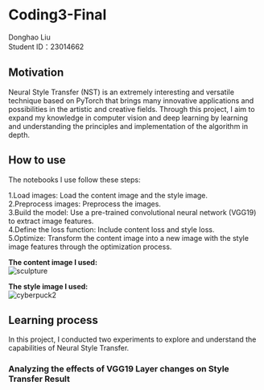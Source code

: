 # Coding3-Final
Donghao Liu  
Student ID：23014662
## Motivation
Neural Style Transfer (NST) is an extremely interesting and versatile technique based on PyTorch that brings many innovative applications and possibilities in the artistic and creative fields. Through this project, I aim to expand my knowledge in computer vision and deep learning by learning and understanding the principles and implementation of the algorithm in depth.  
## How to use
The notebooks I use follow these steps:  
  
1.Load images: Load the content image and the style image.  
2.Preprocess images: Preprocess the images.  
3.Build the model: Use a pre-trained convolutional neural network (VGG19) to extract image features.  
4.Define the loss function: Include content loss and style loss.  
5.Optimize: Transform the content image into a new image with the style image features through the optimization process.  
  
**The content image I used:**  
![sculpture](https://github.com/Morlynn/Coding3-Final/assets/163441891/ee22d71c-06ca-4c0f-b2ee-b7eb351b16b0)  
  
**The style image I used:**  
![cyberpuck2](https://github.com/Morlynn/Coding3-Final/assets/163441891/0d047df8-e381-42a5-a802-c8a933d672de)  


## Learning process
In this project, I conducted two experiments to explore and understand the capabilities of Neural Style Transfer.  
### Analyzing the effects of VGG19 Layer changes on Style Transfer Result
